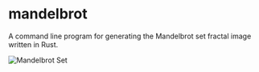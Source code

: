 # mandelbrot

A command line program for generating the Mandelbrot set fractal image written in Rust.

![Mandelbrot Set](https://user-images.githubusercontent.com/43806767/47264052-3565e800-d549-11e8-816f-3435edc84b09.png)
